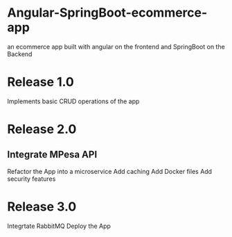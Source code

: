 # Angular-SpringBoot-ecommerce-app
an ecommerce app built with angular on the frontend and SpringBoot on the Backend

# Release 1.0
Implements basic CRUD operations of the app

 # Release 2.0
## Integrate MPesa API
Refactor the App into a microservice
Add caching
Add Docker files
Add security features

# Release 3.0
Integrtate RabbitMQ
Deploy the App

